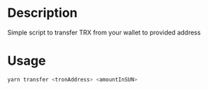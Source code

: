 # Description

Simple script to transfer TRX from your wallet to provided address

# Usage

```bash
yarn transfer <tronAddress> <amountInSUN>
```
